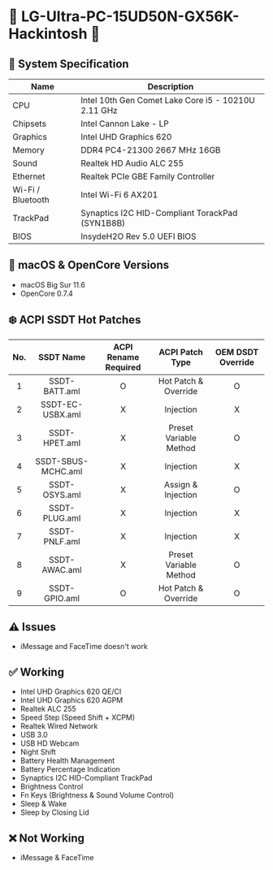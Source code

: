 # 🍭 LG-Ultra-PC-15UD50N-GX56K-Hackintosh 🍬

## 🌿 System Specification
| Name | Description |
| - | - |
| CPU | Intel 10th Gen Comet Lake Core i5 - 10210U 2.11 GHz |
| Chipsets | Intel Cannon Lake - LP |
| Graphics | Intel UHD Graphics 620 |
| Memory | DDR4 PC4-21300 2667 MHz 16GB |
| Sound | Realtek HD Audio ALC 255 |
| Ethernet | Realtek PCIe GBE Family Controller |
| Wi-Fi / Bluetooth | Intel Wi-Fi 6 AX201 |
| TrackPad | Synaptics I2C HID-Compliant TorackPad (SYN1B8B) |
| BIOS | InsydeH2O Rev 5.0 UEFI BIOS |

## 🍃 macOS & OpenCore Versions
- macOS Big Sur 11.6
- OpenCore 0.7.4

## ❄️ ACPI SSDT Hot Patches
| No. | SSDT Name | ACPI Rename Required | ACPI Patch Type | OEM DSDT Override |
|:-:|:-:|:-:|:-:|:-:|
| 1 | SSDT-BATT.aml | O | Hot Patch & Override | O |
| 2 | SSDT-EC-USBX.aml | X | Injection | X |
| 3 | SSDT-HPET.aml | X | Preset Variable Method | O |
| 4 | SSDT-SBUS-MCHC.aml | X | Injection | X |
| 5 | SSDT-OSYS.aml | X | Assign & Injection | O |
| 6 | SSDT-PLUG.aml | X | Injection | X |
| 7 | SSDT-PNLF.aml | X | Injection | X |
| 8 | SSDT-AWAC.aml | X | Preset Variable Method | O |
| 9 | SSDT-GPIO.aml | O | Hot Patch & Override | O |

## ⚠️ Issues
- iMessage and FaceTime doesn't work

## ✅ Working
- Intel UHD Graphics 620 QE/CI
- Intel UHD Graphics 620 AGPM
- Realtek ALC 255
- Speed Step (Speed Shift + XCPM)
- Realtek Wired Network
- USB 3.0
- USB HD Webcam
- Night Shift
- Battery Health Management
- Battery Percentage Indication
- Synaptics I2C HID-Compliant TrackPad
- Brightness Control
- Fn Keys (Brightness & Sound Volume Control)
- Sleep & Wake
- Sleep by Closing Lid

## ❌ Not Working
- iMessage & FaceTime
